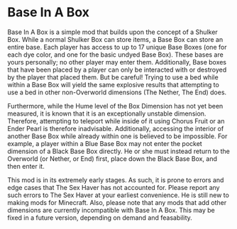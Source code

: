 # Base In A Box

Base In A Box is a simple mod that builds upon the concept of a Shulker Box. While a normal Shulker Box can store items, a Base Box can store an entire base. Each player has access to up to 17 unique Base Boxes (one for each dye color, and one for the basic undyed Base Box). These bases are yours personally; no other player may enter them. Additionally, Base boxes that have been placed by a player can only be interacted with or destroyed by the player that placed them. But be careful! Trying to use a bed while within a Base Box will yield the same explosive results that attempting to use a bed in other non-Overworld dimensions (The Nether, The End) does.

Furthermore, while the Hume level of the Box Dimension has not yet been measured, it is known that it is an exceptionally unstable dimension. Therefore, attempting to teleport while inside of it using Chorus Fruit or an Ender Pearl is therefore inadvisable. Additionally, accessing the interior of another Base Box while already within one is believed to be impossible. For example, a player within a Blue Base Box may not enter the pocket dimension of a Black Base Box directly. He or she must instead return to the Overworld (or Nether, or End) first, place down the Black Base Box, and then enter it.

This mod is in its extremely early stages. As such, it is prone to errors and edge cases that The Sex Haver has not accounted for. Please report any such errors to The Sex Haver at your earliest convenience. He is still new to making mods for Minecraft. Also, please note that any mods that add other dimensions are currently incompatible with Base In A Box. This may be fixed in a future version, depending on demand and feasability.
